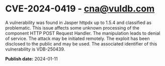 # CVE-2024-0419 - cna@vuldb.com

A vulnerability was found in Jasper httpdx up to 1.5.4 and classified as problematic. This issue affects some unknown processing of the component HTTP POST Request Handler. The manipulation leads to denial of service. The attack may be initiated remotely. The exploit has been disclosed to the public and may be used. The associated identifier of this vulnerability is VDB-250439.

**Publish date:** 2024-01-11
